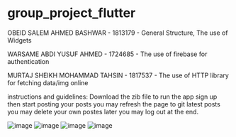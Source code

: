 # group_project_flutter

OBEID SALEM AHMED BASHWAR - 1813179 - General Structure, The use of Widgets

WARSAME ABDI YUSUF AHMED - 1724685 - The use of firebase for authentication

MURTAJ SHEIKH MOHAMMAD TAHSIN - 1817537 - The use of HTTP library for fetching data/img online

instructions and guidelines:
Download the zib file to run the app
sign up then start posting your posts
you may refresh the page to git latest posts
you may delete your own postes later
you may log out at the end.

![image](https://user-images.githubusercontent.com/86645986/149176044-b64855c3-3af9-42b6-aa23-81bcaff6c40b.png)
![image](https://user-images.githubusercontent.com/86645986/149175957-f620f891-84aa-4a9a-9945-5e62451f6381.png)
![image](https://user-images.githubusercontent.com/86645986/152928508-5b866578-f434-4f2f-b7cf-504a5fa83d5b.png)
![image](https://user-images.githubusercontent.com/86645986/152928873-871490f5-ab87-4f6c-91a4-410290822b52.png)
